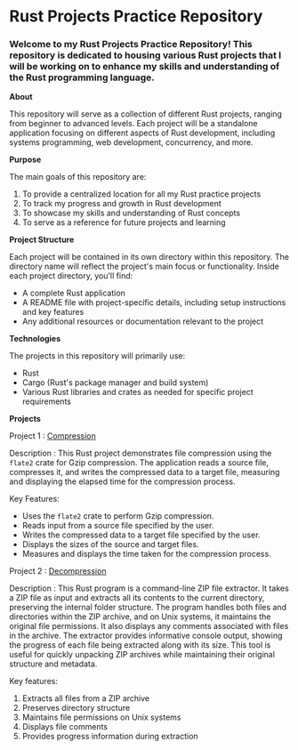 # Rust Projects Practice Repository

### Welcome to my Rust Projects Practice Repository! This repository is dedicated to housing various Rust projects that I will be working on to enhance my skills and understanding of the Rust programming language.

**About**

This repository will serve as a collection of different Rust projects, ranging from beginner to advanced levels. Each project will be a standalone application focusing on different aspects of Rust development, including systems programming, web development, concurrency, and more.

**Purpose**

The main goals of this repository are:

1. To provide a centralized location for all my Rust practice projects
2. To track my progress and growth in Rust development
3. To showcase my skills and understanding of Rust concepts
4. To serve as a reference for future projects and learning

**Project Structure**

Each project will be contained in its own directory within this repository. The directory name will reflect the project's main focus or functionality. Inside each project directory, you'll find:

- A complete Rust application
- A README file with project-specific details, including setup instructions and key features
- Any additional resources or documentation relevant to the project

**Technologies**

The projects in this repository will primarily use:

- Rust
- Cargo (Rust's package manager and build system)
- Various Rust libraries and crates as needed for specific project requirements

**Projects**

Project 1 : [Compression](https://github.com/vasanthgx/compress_project)

Description : This Rust project demonstrates file compression using the `flate2` crate for Gzip compression. The application reads a source file, compresses it, and writes the compressed data to a target file, measuring and displaying the elapsed time for the compression process.

Key Features:

- Uses the `flate2` crate to perform Gzip compression.
- Reads input from a source file specified by the user.
- Writes the compressed data to a target file specified by the user.
- Displays the sizes of the source and target files.
- Measures and displays the time taken for the compression process.



Project 2 : [Decompression](https://github.com/vasanthgx/decompress_project)

Description : This Rust program is a command-line ZIP file extractor. It takes a ZIP file as input and extracts all its contents to the current directory, preserving the internal folder structure. The program handles both files and directories within the ZIP archive, and on Unix systems, it maintains the original file permissions. It also displays any comments associated with files in the archive. The extractor provides informative console output, showing the progress of each file being extracted along with its size. This tool is useful for quickly unpacking ZIP archives while maintaining their original structure and metadata.

Key features:
1. Extracts all files from a ZIP archive
2. Preserves directory structure
3. Maintains file permissions on Unix systems
4. Displays file comments
5. Provides progress information during extraction



